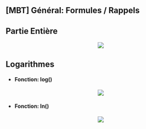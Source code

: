 ## [MBT] Général: Formules / Rappels

## Partie Entière

  <p align="center"><img src="https://raw.githubusercontent.com/gottburgm/Share/master/PGITF/Images/General/PARTIE_ENTIERE1.jpg" /></p>


## Logarithmes

   * #### Fonction: log()

   <p align="center"><img src="https://raw.githubusercontent.com/gottburgm/Share/master/PGITF/Images/General/FONCTION_LOG.svg" /></p>


   * #### Fonction: ln()

   <p align="center"><img src="https://raw.githubusercontent.com/gottburgm/Share/master/PGITF/Images/General/FONCTION_LN.jpg" /></p>

